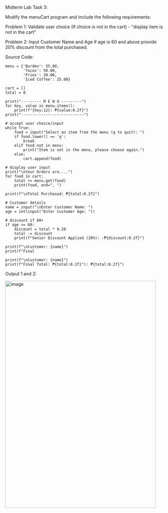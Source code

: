 Midterm Lab Task 3:

Modify the menuCart program and include the following requirements:

Problem 1: Validate user choice (If choice is not in the cart) - "display item is not in the cart"

Problem 2: Input Customer Name and Age if age is 60 and above provide 20% discount from the total purchased.



Source Code:


    menu = {'Burden': 35.00,
            'Tacos': 50.00,
            'Fries': 20.00,
            'Iced Coffee': 25.00}
    
    cart = []
    total = 0
    
    print("--------- M E N U ---------")
    for key, value in menu.items():
        print(f"{key:12}: ₱{value:0.2f}")
    print("----------------------------")
    
    # accept user choice/input
    while True:
        food = input("Select an item from the menu (q to quit): ")
        if food.lower() == 'q':
            break
        elif food not in menu:
            print("Item is not in the menu, please choose again.")
        else:
            cart.append(food)
    
    # display user input
    print("\nYour Orders are....")
    for food in cart:
        total += menu.get(food)
        print(food, end=", ")
    
    print(f"\nTotal Purchased: ₱{total:0.2f}")
    
    # Customer details
    name = input("\nEnter Customer Name: ")
    age = int(input("Enter Customer Age: "))
    
    # discount if 60+
    if age >= 60:
        discount = total * 0.20
        total -= discount
        print(f"Senior Discount Applied (20%): -₱{discount:0.2f}")
    
    print(f"\nCustomer: {name}")
    print(f"Final
    
    print(f"\nCustomer: {name}")
    print(f"Final Total: ₱{total:0.2f}"): ₱{total:0.2f}")


Output 1 and 2:



<img width="480" height="722" alt="image" src="https://github.com/user-attachments/assets/f187a61a-b74e-4bce-89a3-4bcf32fb77c6" />

    
